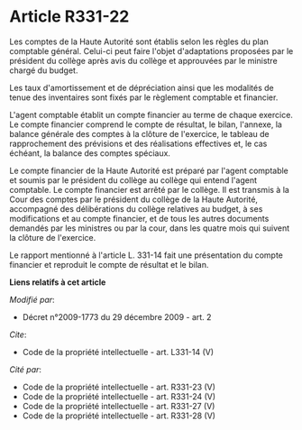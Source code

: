 # Article R331-22

Les comptes de la Haute Autorité sont établis selon les règles du plan comptable général. Celui-ci peut faire l'objet
d'adaptations proposées par le président du collège après avis du collège et approuvées par le ministre chargé du budget. 

Les taux d'amortissement et de dépréciation ainsi que les modalités de tenue des inventaires sont fixés par le règlement
comptable et financier.

L'agent comptable établit un compte financier au terme de chaque exercice. Le compte financier comprend le compte de
résultat, le bilan, l'annexe, la balance générale des comptes à la clôture de l'exercice, le tableau de rapprochement des
prévisions et des réalisations effectives et, le cas échéant, la balance des comptes spéciaux. 

Le compte financier de la Haute Autorité est préparé par l'agent comptable et soumis par le président du collège au collège
qui entend l'agent comptable. Le compte financier est arrêté par le collège. Il est transmis à la Cour des comptes par le
président du collège de la Haute Autorité, accompagné des délibérations du collège relatives au budget, à ses modifications
et au compte financier, et de tous les autres documents demandés par les ministres ou par la cour, dans les quatre mois qui
suivent la clôture de l'exercice. 

Le rapport mentionné à l'article L. 331-14 fait une présentation du compte financier et reproduit le compte de résultat et le
bilan.

**Liens relatifs à cet article**

_Modifié par_:

  - Décret n°2009-1773 du 29 décembre 2009 - art. 2

_Cite_:

  - Code de la propriété intellectuelle - art. L331-14 (V)

_Cité par_:

  - Code de la propriété intellectuelle - art. R331-23 (V)
  - Code de la propriété intellectuelle - art. R331-24 (V)
  - Code de la propriété intellectuelle - art. R331-27 (V)
  - Code de la propriété intellectuelle - art. R331-28 (V)
